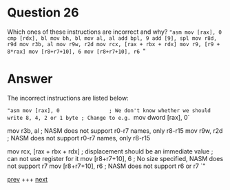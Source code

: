 
# Question 26


Which ones of these instructions are incorrect and why?
`"asm
mov [rax], 0
cmp [rdx], bl
mov bh, bl
mov al, al
add bpl, 9
add [9], spl
mov r8d, r9d
mov r3b, al
mov r9w, r2d
mov rcx, [rax + rbx + rdx]
mov r9, [r9 + 8*rax]
mov [r8+r7+10], 6
mov [r8+r7+10], r6
`"


# Answer



The incorrect instructions are listed below:

`"asm
mov [rax], 0                ; We don't know whether we should write 8, 4, 2 or 1 byte
                            ; Change to e.g. `mov dword [rax], 0`

mov r3b, al                 ; NASM does not support r0-r7 names, only r8-r15 
mov r9w, r2d                ; NASM does not support r0-r7 names, only r8-r15    

mov rcx, [rax + rbx + rdx]  ; displacement should be an immediate value
                            ; can not use register for it 
mov [r8+r7+10], 6           ; No size specified, NASM does not support r7
mov [r8+r7+10], r6          ; NASM does not support r6 or r7 
`"



[prev](025.md) +++ [next](027.md)
